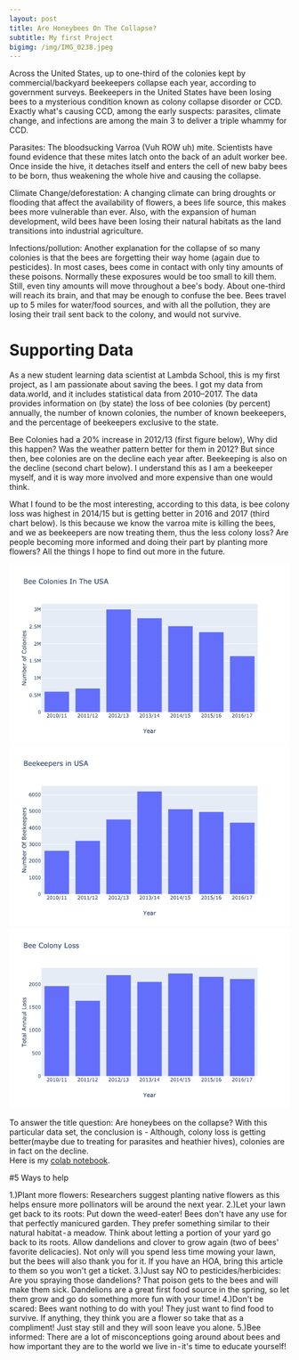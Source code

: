 ```yaml
---
layout: post
title: Are Honeybees On The Collapse?
subtitle: My first Project
bigimg: /img/IMG_0238.jpeg
---
```


Across the United States, up to one-third of the colonies kept by commercial/backyard beekeepers collapse each year, according to government surveys. Beekeepers in the United States have been losing bees to a mysterious condition known as colony collapse disorder or CCD. Exactly what's causing CCD, among the early suspects: parasites, climate change, and infections are among the main 3 to deliver a triple whammy for CCD.

Parasites: The bloodsucking Varroa (Vuh ROW uh) mite. Scientists have found evidence that these mites latch onto the back of an adult worker bee. Once inside the hive, it detaches itself and enters the cell of new baby bees to be born, thus weakening the whole hive and causing the collapse. 

Climate Change/deforestation: A changing climate can bring droughts or flooding that affect the availability of flowers, a bees life source, this makes bees more vulnerable than ever. Also, with the expansion of human development, wild bees have been losing their natural habitats as the land transitions into industrial agriculture.

Infections/pollution: Another explanation for the collapse of so many colonies is that the bees are forgetting their way home (again due to pesticides). In most cases, bees come in contact with only tiny amounts of these poisons. Normally these exposures would be too small to kill them. Still, even tiny amounts will move throughout a bee's body. About one-third will reach its brain, and that may be enough to confuse the bee. Bees travel up to 5 miles for water/food sources, and with all the pollution, they are losing their trail sent back to the colony, and would not survive.

# Supporting Data

As a new student learning data scientist at Lambda School, this is my first project, as I am passionate about saving the bees. I got my data from data.world, and it includes statistical data from 2010–2017. The data provides information on (by state) the loss of bee colonies (by percent) annually, the number of known colonies, the number of known beekeepers, and the percentage of beekeepers exclusive to the state.

Bee Colonies had a 20% increase in 2012/13 (first figure below), Why did this happen? Was the weather pattern better for them in 2012? But since then, bee colonies are on the decline each year after.
Beekeeping is also on the decline (second chart below). I understand this as I am a beekeeper myself, and it is way more involved and more expensive than one would think.

What I found to be the most interesting, according to this data, is bee colony loss was highest in 2014/15 but is getting better in 2016 and 2017 (third chart below). Is this because we know the varroa mite is killing the bees, and we as beekeepers are now treating them, thus the less colony loss? Are people becoming more informed and doing their part by planting more flowers? All the things I hope to find out more in the future.

![colonies](/img/Colonies.png)
![BEEkeepers](/img/Beekeepers.png)
![loss of colonies](/img/beeColonyLoss.png)

To answer the title question: Are honeybees on the collapse? With this particular data set, the conclusion is - Although, colony loss is getting better(maybe due to treating for parasites and heathier hives), colonies are in fact on the decline.  
Here is my [colab notebook](https://colab.research.google.com/drive/15m8m_Crg0Z0MUMKG4HePEh7ZwwmA2J2t).

#5 Ways to help

1.)Plant more flowers: Researchers suggest planting native flowers as this helps ensure more pollinators will be around the next year.
2.)Let your lawn get back to its roots: Put down the weed-eater! Bees don't have any use for that perfectly manicured garden. They prefer something similar to their natural habitat - a meadow. Think about letting a portion of your yard go back to its roots. Allow dandelions and clover to grow again (two of bees' favorite delicacies). Not only will you spend less time mowing your lawn, but the bees will also thank you for it. If you have an HOA, bring this article to them so you won't get a ticket.
3.)Just say NO to pesticides/herbicides: Are you spraying those dandelions? That poison gets to the bees and will make them sick. Dandelions are a great first food source in the spring, so let them grow and go do something more fun with your time!
4.)Don't be scared: Bees want nothing to do with you! They just want to find food to survive. If anything, they think you are a flower so take that as a compliment! Just stay still and they will soon leave you alone.
5.)Bee informed: There are a lot of misconceptions going around about bees and how important they are to the world we live in - it's time to educate yourself!



